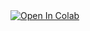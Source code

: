 <a target="_blank" href="https://colab.research.google.com/github/jimmyliao/llm-workshop/blob/main/llamaindex/rag-llamaindex.ipynb">
  <img src="https://colab.research.google.com/assets/colab-badge.svg" alt="Open In Colab"/>
</a>
